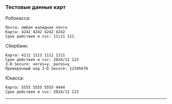 ### Тестовые данные карт
Робокасса:

    Почта: любая валидная почта
    Карта: 4242 4242 4242 4242
    Срок действия и cvc: 11\11 111
Сбербанк:

    Карта: 4111 1111 1111 1111
 	Срок действия и cvc: 2024/12 123
    3-D Secure: veres=y, pares=y 
    Проверочный код 3-D Secure: 12345678
Юкасса:

    Карта: 5555 5555 5555 4444
 	Срок действия и cvc: 2024/12 123
***